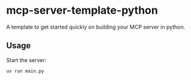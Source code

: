 # mcp-server-template-python

A template to get started quickly on building your MCP server in python.

## Usage

Start the server:

```bash
uv run main.py
```
